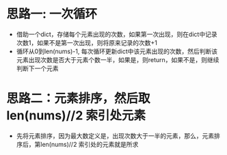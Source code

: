 # 思路一: 一次循环
- 借助一个dict，存储每个元素出现的次数，如果第一次出现，则在dict中记录次数1，如果不是第一次出现，则将原来记录的次数+1
- 循环从0到len(nums)-1, 每次循环更新dict中该元素出现的次数，然后判断该元素出现次数是否大于元素个数一半，如果是，则return，如果不是，则继续判断下一个元素

# 思路二：元素排序，然后取len(nums)//2 索引处元素
- 先将元素排序，因为最大数定义是，出现次数大于一半的元素，那么，元素排序后，第len(nums)//2 索引处的元素就是所求
